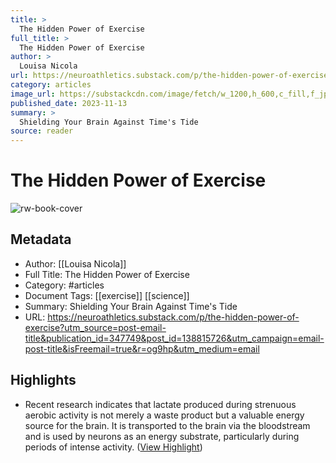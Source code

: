 ```yaml
---
title: >
  The Hidden Power of Exercise
full_title: >
  The Hidden Power of Exercise
author: >
  Louisa Nicola
url: https://neuroathletics.substack.com/p/the-hidden-power-of-exercise?utm_source=post-email-title&publication_id=347749&post_id=138815726&utm_campaign=email-post-title&isFreemail=true&r=og9hp&utm_medium=email
category: articles
image_url: https://substackcdn.com/image/fetch/w_1200,h_600,c_fill,f_jpg,q_auto:good,fl_progressive:steep,g_auto/https%3A%2F%2Fsubstack-post-media.s3.amazonaws.com%2Fpublic%2Fimages%2F1e0ccc6f-7c32-4832-b8f9-0a021d288226_1792x1024.png
published_date: 2023-11-13
summary: >
  Shielding Your Brain Against Time's Tide
source: reader
---
```

# The Hidden Power of Exercise

![rw-book-cover](https://substackcdn.com/image/fetch/w_1200,h_600,c_fill,f_jpg,q_auto:good,fl_progressive:steep,g_auto/https%3A%2F%2Fsubstack-post-media.s3.amazonaws.com%2Fpublic%2Fimages%2F1e0ccc6f-7c32-4832-b8f9-0a021d288226_1792x1024.png)

## Metadata
- Author: [[Louisa Nicola]]
- Full Title: The Hidden Power of Exercise
- Category: #articles
- Document Tags: [[exercise]] [[science]] 
- Summary: Shielding Your Brain Against Time's Tide
- URL: https://neuroathletics.substack.com/p/the-hidden-power-of-exercise?utm_source=post-email-title&publication_id=347749&post_id=138815726&utm_campaign=email-post-title&isFreemail=true&r=og9hp&utm_medium=email

## Highlights
- Recent research indicates that lactate produced during strenuous aerobic activity is not merely a waste product but a valuable energy source for the brain. It is transported to the brain via the bloodstream and is used by neurons as an energy substrate, particularly during periods of intense activity. ([View Highlight](https://read.readwise.io/read/01hfvbswy1q6g4nrg21sj79wp2))


